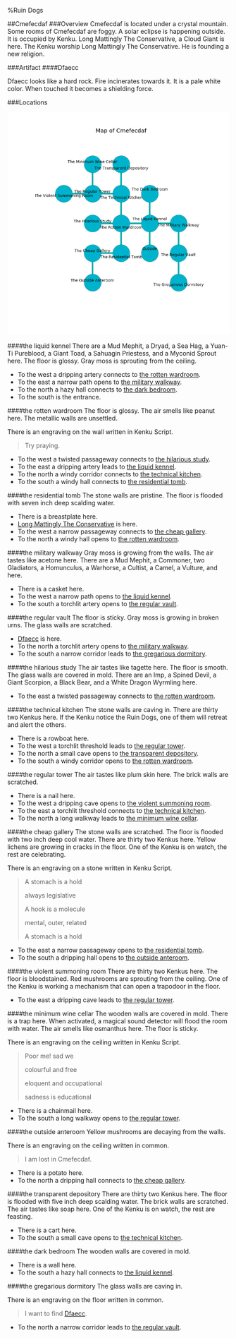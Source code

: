%Ruin Dogs

##Cmefecdaf
###Overview
Cmefecdaf is located under a crystal mountain. Some rooms of Cmefecdaf are foggy. A solar eclipse is happening outside. It is occupied by Kenku. <a name="Long-Mattingly-The-Conservative"></a>Long Mattingly The Conservative, a Cloud Giant is here. The Kenku worship Long Mattingly The Conservative. He  is founding a new religion. 



###Artifact
####<a name="Dfaecc"></a>Dfaecc


Dfaecc looks like a hard rock. Fire incinerates towards it. It is a pale white color. When touched it becomes a shielding force. 





###Locations


![](../v2/images/Cmefecdaf.png)

####<a name="the-liquid-kennel"></a>the liquid kennel
There are a Mud Mephit, a Dryad, a Sea Hag, a Yuan-Ti Pureblood, a Giant Toad, a Sahuagin Priestess, and a Myconid Sprout here. The floor is glossy. Gray moss is sprouting from the ceiling. 



* To the west a dripping artery connects to [the rotten wardroom](#the-rotten-wardroom).
* To the east a narrow path opens to [the military walkway](#the-military-walkway).
* To the north a hazy hall connects to [the dark bedroom](#the-dark-bedroom).
* To the south is the entrance.


####<a name="the-rotten-wardroom"></a>the rotten wardroom
The floor is glossy. The air smells like peanut here. The metallic walls are unsettled. 

There is an engraving on the wall written in Kenku Script. 

> Try praying.
>


* To the west a twisted passageway connects to [the hilarious study](#the-hilarious-study).
* To the east a dripping artery leads to [the liquid kennel](#the-liquid-kennel).
* To the north a windy corridor connects to [the technical kitchen](#the-technical-kitchen).
* To the south a windy hall connects to [the residential tomb](#the-residential-tomb).


####<a name="the-residential-tomb"></a>the residential tomb
The stone walls are pristine. The floor is flooded with seven inch deep scalding water. 



* There is a breastplate here.
* [Long Mattingly The Conservative](#Long-Mattingly-The-Conservative) is here.
* To the west a narrow passageway connects to [the cheap gallery](#the-cheap-gallery).
* To the north a windy hall opens to [the rotten wardroom](#the-rotten-wardroom).


####<a name="the-military-walkway"></a>the military walkway
Gray moss is growing from the walls. The air tastes like acetone here. There are a Mud Mephit, a Commoner, two Gladiators, a Homunculus, a Warhorse, a Cultist, a Camel, a Vulture, and  here. 



* There is a casket here.
* To the west a narrow path opens to [the liquid kennel](#the-liquid-kennel).
* To the south a torchlit artery opens to [the regular vault](#the-regular-vault).


####<a name="the-regular-vault"></a>the regular vault
The floor is sticky. Gray moss is growing in broken urns. The glass walls are scratched. 



* [Dfaecc](#Dfaecc) is here.
* To the north a torchlit artery opens to [the military walkway](#the-military-walkway).
* To the south a narrow corridor leads to [the gregarious dormitory](#the-gregarious-dormitory).


####<a name="the-hilarious-study"></a>the hilarious study
The air tastes like tagette here. The floor is smooth. The glass walls are covered in mold. There are an Imp, a Spined Devil, a Giant Scorpion, a Black Bear, and a White Dragon Wyrmling here. 



* To the east a twisted passageway connects to [the rotten wardroom](#the-rotten-wardroom).


####<a name="the-technical-kitchen"></a>the technical kitchen
The stone walls are caving in. There are thirty two Kenkus here. If the Kenku notice the Ruin Dogs, one of them will retreat and alert the others. 



* There is a rowboat here.
* To the west a torchlit threshold leads to [the regular tower](#the-regular-tower).
* To the north a small cave opens to [the transparent depository](#the-transparent-depository).
* To the south a windy corridor opens to [the rotten wardroom](#the-rotten-wardroom).


####<a name="the-regular-tower"></a>the regular tower
The air tastes like plum skin here. The brick walls are scratched. 



* There is a nail here.
* To the west a dripping cave opens to [the violent summoning room](#the-violent-summoning-room).
* To the east a torchlit threshold connects to [the technical kitchen](#the-technical-kitchen).
* To the north a long walkway leads to [the minimum wine cellar](#the-minimum-wine-cellar).


####<a name="the-cheap-gallery"></a>the cheap gallery
The stone walls are scratched. The floor is flooded with two inch deep cool water. There are thirty two Kenkus here. Yellow lichens are growing in cracks in the floor. One of the Kenku is on watch, the rest are celebrating. 

There is an engraving on a stone written in Kenku Script. 

> A stomach is a hold
>
> always legislative
>
> A hook is a molecule
>
> mental, outer, related
>
> A stomach is a hold
>


* To the east a narrow passageway opens to [the residential tomb](#the-residential-tomb).
* To the south a dripping hall opens to [the outside anteroom](#the-outside-anteroom).


####<a name="the-violent-summoning-room"></a>the violent summoning room
There are thirty two Kenkus here. The floor is bloodstained. Red mushrooms are sprouting from the ceiling. One of the Kenku is working a mechanism that can open a trapodoor in the floor. 



* To the east a dripping cave leads to [the regular tower](#the-regular-tower).


####<a name="the-minimum-wine-cellar"></a>the minimum wine cellar
The wooden walls are covered in mold. There is a trap here. When activated, a magical sound detector will flood the room with water. The air smells like osmanthus here. The floor is sticky. 

There is an engraving on the ceiling written in Kenku Script. 

> Poor me! sad we
>
> colourful and free
>
> eloquent and occupational
>
> sadness is educational
>


* There is a chainmail here.
* To the south a long walkway opens to [the regular tower](#the-regular-tower).


####<a name="the-outside-anteroom"></a>the outside anteroom
Yellow mushrooms are decaying from the walls. 

There is an engraving on the ceiling written in common. 

> I am lost in Cmefecdaf.
>


* There is a potato here.
* To the north a dripping hall connects to [the cheap gallery](#the-cheap-gallery).


####<a name="the-transparent-depository"></a>the transparent depository
There are thirty two Kenkus here. The floor is flooded with five inch deep scalding water. The brick walls are scratched. The air tastes like soap here. One of the Kenku is on watch, the rest are feasting. 



* There is a cart here.
* To the south a small cave opens to [the technical kitchen](#the-technical-kitchen).


####<a name="the-dark-bedroom"></a>the dark bedroom
The wooden walls are covered in mold. 



* There is a wall here.
* To the south a hazy hall connects to [the liquid kennel](#the-liquid-kennel).


####<a name="the-gregarious-dormitory"></a>the gregarious dormitory
The glass walls are caving in. 

There is an engraving on the floor written in common. 

> I want to find [Dfaecc](#Dfaecc).
>


* To the north a narrow corridor leads to [the regular vault](#the-regular-vault).



